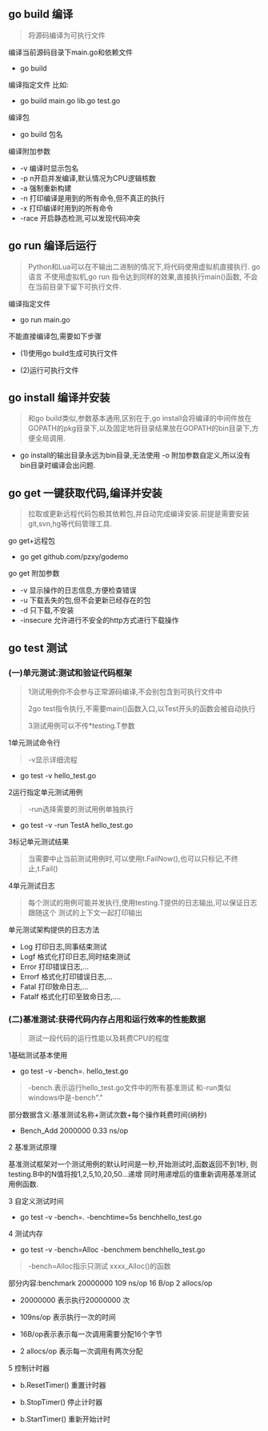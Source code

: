 ## go build 编译
>将源码编译为可执行文件

编译当前源码目录下main.go和依赖文件
- go build 

编译指定文件 比如:

- go build main.go lib.go test.go 

编译包

- go build 包名

编译附加参数

- -v 编译时显示包名
- -p n开启并发编译,默认情况为CPU逻辑核数
- -a 强制重新构建
- -n 打印编译是用到的所有命令,但不真正的执行
- -x 打印编译时用到的所有命令
- -race 开启静态检测,可以发现代码冲突
## go run 编译后运行
>Python和Lua可以在不输出二进制的情况下,将代码使用虚拟机直接执行.
go语言 不使用虚拟机,go run 指令达到同样的效果,直接执行main()函数,
不会在当前目录下留下可执行文件.

编译指定文件

- go run main.go

不能直接编译包,需要如下步骤

- (1)使用go build生成可执行文件

- (2)运行可执行文件

## go install 编译并安装
>和go build类似,参数基本通用,区别在于,go install会将编译的中间件放在
GOPATH的pkg目录下,以及固定地将目录结果放在GOPATH的bin目录下,方便全局调用.

- go install的输出目录永远为bin目录,无法使用 -o 附加参数自定义,所以没有bin目录时编译会出问题.

## go get 一键获取代码,编译并安装
>拉取或更新远程代码包极其依赖包,并自动完成编译安装.前提是需要安装git,svn,hg等代码管理工具.

go get+远程包

- go get github.com/pzxy/godemo
 
go get 附加参数

- -v 显示操作的日志信息,方便检查错误
- -u 下载丢失的包,但不会更新已经存在的包
- -d 只下载,不安装
- -insecure 允许进行不安全的http方式进行下载操作

## go test 测试
### (一)单元测试:测试和验证代码框架
>1测试用例你不会参与正常源码编译,不会别包含到可执行文件中
>
>2go test指令执行,不需要main()函数入口,以Test开头的函数会被自动执行
>
>3测试用例可以不传*testing.T参数

1单元测试命令行
>-v显示详细流程

- go test -v hello_test.go

2运行指定单元测试用例
>-run选择需要的测试用例单独执行

- go test -v -run TestA hello_test.go

3标记单元测试结果
>当需要中止当前测试用例时,可以使用t.FailNow(),也可以只标记,不终止,t.Fail()

4单元测试日志
>每个测试的用例可能并发执行,使用testing.T提供的日志输出,可以保证日志跟随这个
测试的上下文一起打印输出

单元测试架构提供的日志方法

- Log 打印日志,同事结束测试
- Logf 格式化打印日志,同时结束测试
- Error 打印错误日志,...
- Errorf 格式化打印错误日志,...
- Fatal 打印致命日志,...
- Fatalf 格式化打印至致命日志,....

### (二)基准测试:获得代码内存占用和运行效率的性能数据
>测试一段代码的运行性能以及耗费CPU的程度

1基础测试基本使用

- go test -v -bench=. hello_test.go
>-bench.表示运行hello_test.go文件中的所有基准测试 和-run类似 windows中是-bench"."

部分数据含义:基准测试名称+测试次数+每个操作耗费时间(纳秒) 

- Bench_Add 2000000 0.33 ns/op

2 基准测试原理

基准测试框架对一个测试用例的默认时间是一秒,开始测试时,函数返回不到1秒,
则testing.B中的N值将按1,2,5,10,20,50...递增 同时用递增后的值重新调用基准测试用例函数.

3 自定义测试时间

- go test -v -bench=. -benchtime=5s benchhello_test.go

4 测试内存

- go test -v -bench=Alloc -benchmem benchhello_test.go

>-bench=Alloc指示只测试 xxxx_Alloc()的函数

部分内容:benchmark 20000000 109 ns/op 16 B/op 2 allocs/op

- 20000000 表示执行20000000 次

- 109ns/op 表示执行一次的时间

- 16B/op表示表示每一次调用需要分配16个字节

- 2 allocs/op 表示每一次调用有两次分配

5 控制计时器

- b.ResetTimer() 重置计时器 

- b.StopTimer() 停止计时器

- b.StartTimer() 重新开始计时








